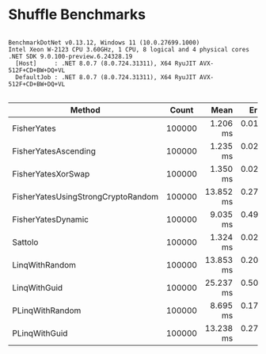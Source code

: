 # Shuffle Benchmarks



```

BenchmarkDotNet v0.13.12, Windows 11 (10.0.27699.1000)
Intel Xeon W-2123 CPU 3.60GHz, 1 CPU, 8 logical and 4 physical cores
.NET SDK 9.0.100-preview.6.24328.19
  [Host]     : .NET 8.0.7 (8.0.724.31311), X64 RyuJIT AVX-512F+CD+BW+DQ+VL
  DefaultJob : .NET 8.0.7 (8.0.724.31311), X64 RyuJIT AVX-512F+CD+BW+DQ+VL


```
| Method                             | Count  | Mean      | Error     | StdDev    | Ratio | RatioSD | Gen0      | Gen1      | Gen2      | Allocated  | Alloc Ratio   |
|----------------------------------- |------- |----------:|----------:|----------:|------:|--------:|----------:|----------:|----------:|-----------:|--------------:|
| FisherYates                        | 100000 |  1.206 ms | 0.0154 ms | 0.0144 ms |  1.00 |    0.00 |         - |         - |         - |        1 B |          1.00 |
| FisherYatesAscending               | 100000 |  1.235 ms | 0.0241 ms | 0.0338 ms |  1.04 |    0.04 |         - |         - |         - |        1 B |          1.00 |
| FisherYatesXorSwap                 | 100000 |  1.350 ms | 0.0234 ms | 0.0312 ms |  1.11 |    0.04 |         - |         - |         - |        1 B |          1.00 |
| FisherYatesUsingStrongCryptoRandom | 100000 | 13.852 ms | 0.2763 ms | 0.6349 ms | 11.62 |    0.40 |         - |         - |         - |        6 B |          6.00 |
| FisherYatesDynamic                 | 100000 |  9.035 ms | 0.4962 ms | 1.4395 ms |  7.39 |    0.80 | 4445.3125 |         - |         - | 19199955 B | 19,199,955.00 |
| Sattolo                            | 100000 |  1.324 ms | 0.0228 ms | 0.0280 ms |  1.10 |    0.02 |         - |         - |         - |        1 B |          1.00 |
| LinqWithRandom                     | 100000 | 13.853 ms | 0.2057 ms | 0.1924 ms | 11.49 |    0.19 |  484.3750 |  484.3750 |  484.3750 |  1600633 B |  1,600,633.00 |
| LinqWithGuid                       | 100000 | 25.237 ms | 0.5039 ms | 0.5601 ms | 21.03 |    0.60 |  531.2500 |  531.2500 |  531.2500 |  2803778 B |  2,803,778.00 |
| PLinqWithRandom                    | 100000 |  8.695 ms | 0.1725 ms | 0.3786 ms |  7.46 |    0.16 | 1484.3750 | 1437.5000 | 1000.0000 |  6728410 B |  6,728,410.00 |
| PLinqWithGuid                      | 100000 | 13.238 ms | 0.2721 ms | 0.8023 ms | 11.28 |    0.57 | 1859.3750 | 1812.5000 | 1375.0000 | 12182072 B | 12,182,072.00 |
